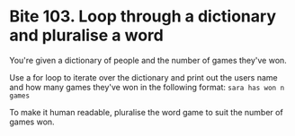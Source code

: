 # Bite 103. Loop through a dictionary and pluralise a word
You're given a dictionary of people and the number of games they've won.

Use a for loop to iterate over the dictionary and print out the users name and how many games they've won in the following format: `sara has won n games`

To make it human readable, pluralise the word game to suit the number of games won.
